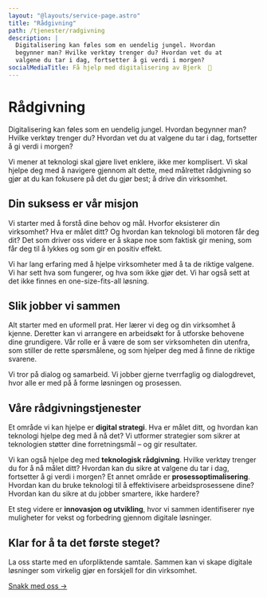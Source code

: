 ```yaml
---
layout: "@layouts/service-page.astro"
title: "Rådgivning"
path: /tjenester/radgivning
description: |
  Digitalisering kan føles som en uendelig jungel. Hvordan 
  begynner man? Hvilke verktøy trenger du? Hvordan vet du at
  valgene du tar i dag, fortsetter å gi verdi i morgen?
socialMediaTitle: Få hjelp med digitalisering av Bjerk  🌳
---
```


# Rådgivning

Digitalisering kan føles som en uendelig jungel. Hvordan begynner man? Hvilke
verktøy trenger du? Hvordan vet du at valgene du tar i dag, fortsetter å gi
verdi i morgen?

Vi mener at teknologi skal gjøre livet enklere, ikke mer komplisert. Vi skal
hjelpe deg med å navigere gjennom alt dette, med målrettet rådgivning so gjør at
du kan fokusere på det du gjør best; å drive din virksomhet.

## Din suksess er vår misjon

Vi starter med å forstå dine behov og mål. Hvorfor eksisterer din virksomhet?
Hva er målet ditt? Og hvordan kan teknologi bli motoren får deg dit? Det som
driver oss videre er å skape noe som faktisk gir mening, som får deg til å
lykkes og som gir en positiv effekt.

Vi har lang erfaring med å hjelpe virksomheter med å ta de riktige valgene. Vi
har sett hva som fungerer, og hva som ikke gjør det. Vi har også sett at det
ikke finnes en one-size-fits-all løsning.

## Slik jobber vi sammen

Alt starter med en uformell prat. Her lærer vi deg og din virksomhet å kjenne.
Deretter kan vi arrangere en arbeidsøkt for å utforske behovene dine grundigere.
Vår rolle er å være de som ser virksomheten din utenfra, som stiller de rette
spørsmålene, og som hjelper deg med å finne de riktige svarene.

Vi tror på dialog og samarbeid. Vi jobber gjerne tverrfaglig og dialogdrevet,
hvor alle er med på å forme løsningen og prosessen.

## Våre rådgivningstjenester

Et område vi kan hjelpe er **digital strategi**. Hva er målet ditt, og hvordan
kan teknologi hjelpe deg med å nå det? Vi utformer strategier som sikrer at
teknologien støtter dine forretningsmål – og gir resultater.

Vi kan også hjelpe deg med **teknologisk rådgivning**. Hvilke verktøy trenger du
for å nå målet ditt? Hvordan kan du sikre at valgene du tar i dag, fortsetter å
gi verdi i morgen? Et annet område er **prosessoptimalisering**. Hvordan kan du
bruke teknologi til å effektivisere arbeidsprosessene dine? Hvordan kan du sikre
at du jobber smartere, ikke hardere?

Et steg videre er **innovasjon og utvikling**, hvor vi sammen identifiserer nye
muligheter for vekst og forbedring gjennom digitale løsninger.

## Klar for å ta det første steget?

La oss starte med en uforpliktende samtale. Sammen kan vi skape digitale
løsninger som virkelig gjør en forskjell for din virksomhet.

[Snakk med oss →](https://tally.so/r/3EbV2B)
